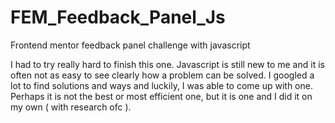 # FEM_Feedback_Panel_Js
Frontend mentor feedback panel challenge with javascript

I had to try really hard to finish this one. Javascript is still new to me and it is often not as easy to see clearly how a problem can be solved. I googled a lot to find solutions and ways and luckily, I was able to come up with one. Perhaps it is not the best or most efficient one, but it is one and I did it on my own ( with research ofc ). 
